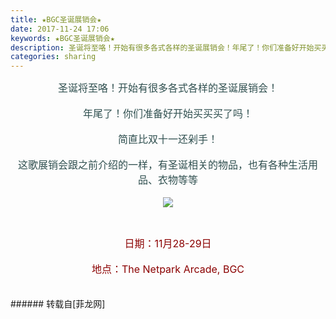 ```yaml
---
title: ★BGC圣诞展销会★
date: 2017-11-24 17:06
keywords: ★BGC圣诞展销会★
description: 圣诞将至咯！开始有很多各式各样的圣诞展销会！年尾了！你们准备好开始买买买了吗！简直比双十一还剁手！这歌展销会跟之前介绍的一样，有圣诞相关的物品，也有各种生活用品、衣物等等日期：11月28-29日地点：The Netpark Arcade, BGC
categories: sharing
---
```

<td class="t_f" id="postmessage_995308">

<div align="center"><font size="3"><font color="#2f4f4f">圣诞将至咯！开始有很多各式各样的圣诞展销会！</font></font></div><br/>
<div align="center"><font size="3"><font color="#2f4f4f">年尾了！你们准备好开始买买买了吗！</font></font></div><br/>
<div align="center"><font size="3"><font color="#2f4f4f">简直比双十一还剁手！</font></font></div><br/>
<div align="center"><font size="3"><font color="#2f4f4f">这歌展销会跟之前介绍的一样，有圣诞相关的物品，也有各种生活用品、衣物等等</font></font></div><br/>
<div align="center"><font size="3"><font color="#8b0000">

<img aid="685699" data-cf-modified-b1fd763d19bf53321780c697-="" file="data/attachment/forum/201711/24/165416rf1y7vr21cvvekye.jpg.thumb.jpg" id="aimg_685699" inpost="1" onclick="" onmouseover="" src="http://www.flw.ph/data/attachment/forum/201711/24/165416rf1y7vr21cvvekye.jpg" style="cursor:pointer" zoomfile="data/attachment/forum/201711/24/165416rf1y7vr21cvvekye.jpg"/>


</font></font></div><br/>
<div align="center"><font size="3"><font color="#8b0000">日期：11月28-29日</font></font></div><br/>
<div align="center"><font size="3"><font color="#8b0000">地点：The Netpark Arcade, BGC</font></font></div><br/>
<br/>
</td>
###### 转载自[菲龙网]